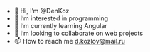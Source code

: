 - 👋 Hi, I’m @DenKoz
- 👀 I’m interested in programming
- 🌱 I’m currently learning Angular
- 💞️ I’m looking to collaborate on web projects
- 📫 How to reach me d.kozlov@mail.ru

<!---
DenKoz/DenKoz is a ✨ special ✨ repository because its `README.md` (this file) appears on your GitHub profile.
You can click the Preview link to take a look at your changes.
--->
